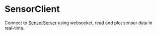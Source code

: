 # SensorClient

Connect to [SensorServer](https://github.com/umer0586/SensorServer) using websocket, read and plot sensor data in real-time.
